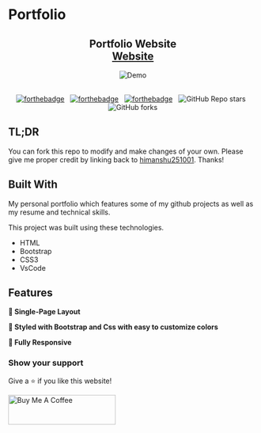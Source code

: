 # Portfolio
<h2 align="center">
  Portfolio Website<br/>
  <a href="https://himanshu251001.github.io/Portfolio/" target="_blank">Website</a>
</h2>
<div align="center">
  <img alt="Demo" src="./Images/readme-img1.png" />
</div>

<br/>

<center>

[![forthebadge](https://forthebadge.com/images/badges/built-with-love.svg)](https://forthebadge.com) &nbsp;
[![forthebadge](https://forthebadge.com/images/badges/made-with-javascript.svg)](https://forthebadge.com) &nbsp;
[![forthebadge](https://forthebadge.com/images/badges/open-source.svg)](https://forthebadge.com) &nbsp;
![GitHub Repo stars](https://img.shields.io/github/stars/soumyajit4419/Portfolio?color=red&logo=github&style=for-the-badge) &nbsp;
![GitHub forks](https://img.shields.io/github/forks/soumyajit4419/Portfolio?color=red&logo=github&style=for-the-badge)

</center>


## TL;DR

You can fork this repo to modify and make changes of your own. Please give me proper credit by linking back to [himanshu251001](https://himanshu251001.github.io/Portfolio/). Thanks!

## Built With

My personal portfolio <a href="https://himanshu251001.github.io/Portfolio/" target="_blank"></a> which features some of my github projects as well as my resume and technical skills.<br/>

This project was built using these technologies.

- HTML
- Bootstrap
- CSS3
- VsCode


## Features

**📖 Single-Page Layout**

**🎨 Styled with Bootstrap and Css with easy to customize colors**

**📱 Fully Responsive**





### Show your support

Give a ⭐ if you like this website!

<a href="https://www.buymeacoffee.com/soumyajit4419" target="_blank"><img src="https://cdn.buymeacoffee.com/buttons/v2/default-violet.png" alt="Buy Me A Coffee" height= "60px" width= "217px" ></a>
